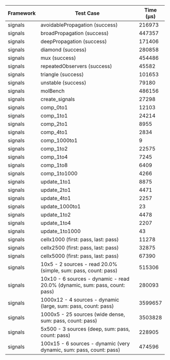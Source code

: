 | Framework | Test Case | Time (μs) |
| --- | --- | --- |
| signals | avoidablePropagation (success) | 216973 |
| signals | broadPropagation (success) | 447357 |
| signals | deepPropagation (success) | 171406 |
| signals | diamond (success) | 280858 |
| signals | mux (success) | 454486 |
| signals | repeatedObservers (success) | 45582 |
| signals | triangle (success) | 101653 |
| signals | unstable (success) | 79180 |
| signals | molBench | 486156 |
| signals | create_signals | 27298 |
| signals | comp_0to1 | 12103 |
| signals | comp_1to1 | 24214 |
| signals | comp_2to1 | 8955 |
| signals | comp_4to1 | 2834 |
| signals | comp_1000to1 | 9 |
| signals | comp_1to2 | 22575 |
| signals | comp_1to4 | 7245 |
| signals | comp_1to8 | 6409 |
| signals | comp_1to1000 | 4266 |
| signals | update_1to1 | 8875 |
| signals | update_2to1 | 4471 |
| signals | update_4to1 | 2257 |
| signals | update_1000to1 | 23 |
| signals | update_1to2 | 4478 |
| signals | update_1to4 | 2207 |
| signals | update_1to1000 | 43 |
| signals | cellx1000 (first: pass, last: pass) | 11278 |
| signals | cellx2500 (first: pass, last: pass) | 32875 |
| signals | cellx5000 (first: pass, last: pass) | 67390 |
| signals | 10x5 - 2 sources - read 20.0% (simple, sum: pass, count: pass) | 515306 |
| signals | 10x10 - 6 sources - dynamic - read 20.0% (dynamic, sum: pass, count: pass) | 280093 |
| signals | 1000x12 - 4 sources - dynamic (large, sum: pass, count: pass) | 3599657 |
| signals | 1000x5 - 25 sources (wide dense, sum: pass, count: pass) | 3503828 |
| signals | 5x500 - 3 sources (deep, sum: pass, count: pass) | 228905 |
| signals | 100x15 - 6 sources - dynamic (very dynamic, sum: pass, count: pass) | 474596 |
